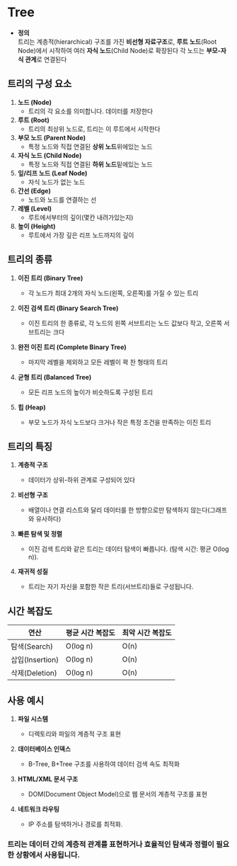 # Tree

- **정의**  
  트리는 계층적(hierarchical) 구조를 가진 **비선형 자료구조**로, **루트 노드**(Root Node)에서 시작하여 여러 **자식 노드**(Child Node)로 확장된다
  각 노드는 **부모-자식 관계**로 연결된다

## 트리의 구성 요소  
1. **노드 (Node)**  
   - 트리의 각 요소를 의미합니다. 데이터를 저장한다  
2. **루트 (Root)**  
   - 트리의 최상위 노드로, 트리는 이 루트에서 시작한다  
3. **부모 노드 (Parent Node)**  
   - 특정 노드와 직접 연결된 **상위 노드**위에있는 노드
4. **자식 노드 (Child Node)**  
   - 특정 노드와 직접 연결된 **하위 노드**밑에있는 노드
5. **잎/리프 노드 (Leaf Node)**  
   - 자식 노드가 없는 노드
6. **간선 (Edge)**  
   - 노드와 노드를 연결하는 선
7. **레벨 (Level)**  
   - 루트에서부터의 깊이(몇칸 내려가있는지)
8. **높이 (Height)**  
   - 루트에서 가장 깊은 리프 노드까지의 깊이

## 트리의 종류  
1. **이진 트리 (Binary Tree)**  
   - 각 노드가 최대 2개의 자식 노드(왼쪽, 오른쪽)를 가질 수 있는 트리
   
2. **이진 검색 트리 (Binary Search Tree)**  
   - 이진 트리의 한 종류로, 각 노드의 왼쪽 서브트리는 노드 값보다 작고, 오른쪽 서브트리는 크다
   
3. **완전 이진 트리 (Complete Binary Tree)**  
   - 마지막 레벨을 제외하고 모든 레벨이 꽉 찬 형태의 트리

4. **균형 트리 (Balanced Tree)**  
   - 모든 리프 노드의 높이가 비슷하도록 구성된 트리

5. **힙 (Heap)**  
   - 부모 노드가 자식 노드보다 크거나 작은 특정 조건을 만족하는 이진 트리
  
## 트리의 특징  
1. **계층적 구조**  
   - 데이터가 상위-하위 관계로 구성되어 있다

2. **비선형 구조**  
   - 배열이나 연결 리스트와 달리 데이터를 한 방향으로만 탐색하지 않는다(그래프와 유사하다) 

3. **빠른 탐색 및 정렬**  
   - 이진 검색 트리와 같은 트리는 데이터 탐색이 빠릅니다. (탐색 시간: 평균 O(log n)).  

4. **재귀적 성질**  
   - 트리는 자기 자신을 포함한 작은 트리(서브트리)들로 구성됩니다.  

## 시간 복잡도  
| 연산                  | 평균 시간 복잡도 | 최악 시간 복잡도 |
|-----------------------|------------------|------------------|
| 탐색(Search)          | O(log n)        | O(n)            |
| 삽입(Insertion)       | O(log n)        | O(n)            |
| 삭제(Deletion)        | O(log n)        | O(n)            |

## 사용 예시  
1. **파일 시스템**  
   - 디렉토리와 파일의 계층적 구조 표현

2. **데이터베이스 인덱스**  
   - B-Tree, B+Tree 구조를 사용하여 데이터 검색 속도 최적화

3. **HTML/XML 문서 구조**  
   - DOM(Document Object Model)으로 웹 문서의 계층적 구조를 표현

4. **네트워크 라우팅**  
   - IP 주소를 탐색하거나 경로를 최적화.  

### 트리는 데이터 간의 **계층적 관계**를 표현하거나 효율적인 **탐색**과 **정렬**이 필요한 상황에서 사용됩니다.
